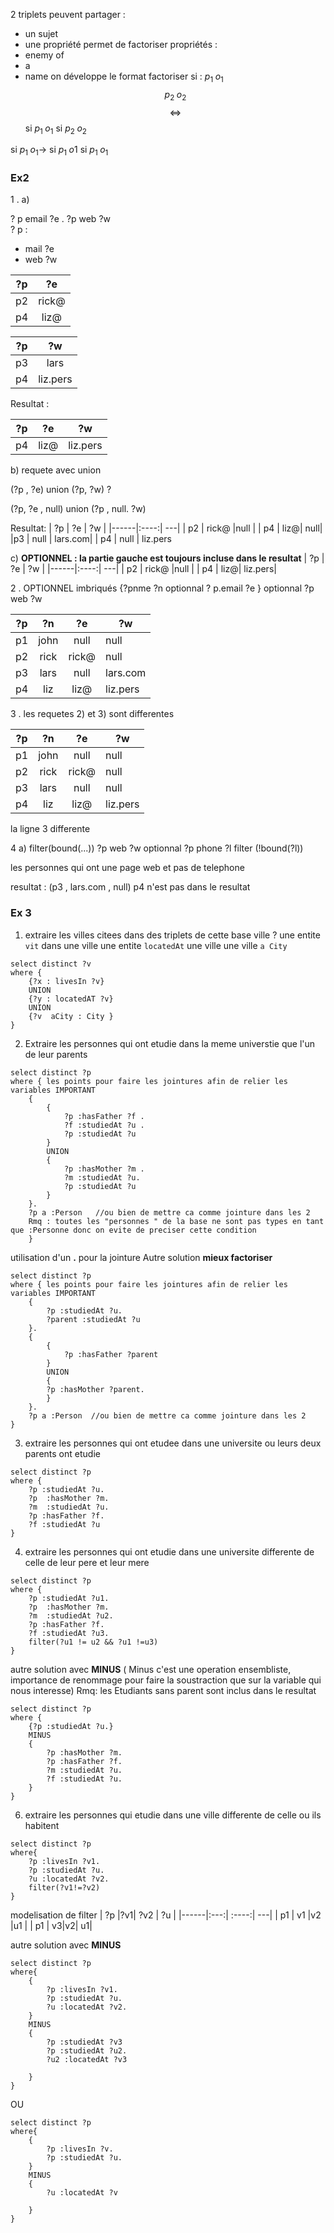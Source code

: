 2 triplets peuvent partager : 
- un sujet 
- une propriété
permet de factoriser
propriétés  : 
- enemy of 
- a
- name 
on développe le format factoriser 
si  : 
$p_1 \; o_1$
$$p_2 \;o_2 $$
$$\iff$$
si $p_1 \; o_1$
si $p_2 \; o_2$

si $p_1 \; o_1 \rightarrow$ si $p_1 \; o1$ 
				si $p_1 \; o_1$ 
### Ex2 
1 .  a)

? p email ?e . ?p web ?w  
? p : 
- mail ?e
- web  ?w
  
| ?p   |      ?e   |  
|------|:----:|
|p2 |  rick@ |
| p4 |    liz@   |   

| ?p   | ?w|  
|------|:----:|
|p3 |  lars |
| p4 |    liz.pers|    

Resultat : 

| ?p   | ?e | ?w | 
|------|:----:| ---|
| p4 |    liz@  | liz.pers

b) requete avec union 

(?p , ?e) union (?p, ?w) ? 

(?p, ?e , null) union (?p , null. ?w)

Resultat: 
| ?p   | ?e | ?w | 
|------|:----:| ---|
| p2 |    rick@ |null | 
| p4 | liz@| null|
|p3 | null | lars.com| 
| p4 | null | liz.pers

c) **OPTIONNEL : la partie gauche est toujours incluse dans le resultat**
| ?p   | ?e | ?w | 
|------|:----:| ---|
| p2 |    rick@ |null | 
| p4 | liz@| liz.pers|

2 . OPTIONNEL imbriqués 
{?pnme ?n optionnal ? p.email ?e } optionnal ?p web ?w

| ?p   |?n| ?e | ?w | 
|------|:---:| :----:| ---|
| p1 |  john  |null |null | 
| p2 | rick|rick@| null|
|p3 | lars |null | lars.com| 
| p4 | liz |liz@ | liz.pers|

3 .  les requetes 2) et 3) sont differentes 

| ?p   |?n| ?e | ?w | 
|------|:---:| :----:| ---|
| p1 |  john  |null |null | 
| p2 | rick|rick@| null|
|p3 | lars |null | null| 
| p4 | liz |liz@ | liz.pers|

la ligne 3 differente 

4  a) filter(bound(...))
?p web ?w optionnal ?p phone ?l filter (!bound(?l)) 

les personnes qui ont une page web et pas de telephone 

resultat : (p3 , lars.com , null)
p4 n'est pas dans le resultat 

### Ex 3 
1. extraire les villes citees dans des triplets de cette base
ville ? 
une entite `vit` dans une ville 
une entite `locatedAt`  une ville
une ville `a City`
```sparql 
select distinct ?v 
where {
	{?x : livesIn ?v}
	UNION
	{?y : locatedAT ?v}
	UNION
	{?v  aCity : City }
}
```
2. Extraire les personnes qui ont etudie dans la meme universtie que l'un de leur parents
```sparql 
select distinct ?p  
where { les points pour faire les jointures afin de relier les variables IMPORTANT
	{
		{
			?p :hasFather ?f .
			?f :studiedAt ?u .
			?p :studiedAt ?u 
		}
		UNION 
		{
			?p :hasMother ?m .
			?m :studiedAt ?u.
			?p :studiedAt ?u
		}
	}.
	?p a :Person   //ou bien de mettre ca comme jointure dans les 2
	Rmq : toutes les "personnes " de la base ne sont pas types en tant que :Personne donc on evite de preciser cette condition
	}
```
utilisation d'un **.** pour la jointure
Autre solution  **mieux factoriser** 
```sparql 
select distinct ?p  
where { les points pour faire les jointures afin de relier les variables IMPORTANT
	{
		?p :studiedAt ?u.
		?parent :studiedAt ?u
	}.
	{
		{
			?p :hasFather ?parent 
		}
		UNION 
		{
		?p :hasMother ?parent.
		}
	}.
	?p a :Person  //ou bien de mettre ca comme jointure dans les 2
}
```

3. extraire les personnes qui ont etudee dans une universite ou leurs deux parents ont etudie 
```sparql
select distinct ?p  
where {
	?p :studiedAt ?u.
	?p  :hasMother ?m.
	?m  :studiedAt ?u.
	?p :hasFather ?f.
	?f :studiedAt ?u
}
```
4. extraire les personnes qui ont etudie dans une universite differente de celle de leur pere et leur mere 
```sparql 
select distinct ?p  
where {
	?p :studiedAt ?u1.
	?p  :hasMother ?m.
	?m  :studiedAt ?u2.
	?p :hasFather ?f.
	?f :studiedAt ?u3.
	filter(?u1 != u2 && ?u1 !=u3)
}
```
autre solution avec **MINUS** ( Minus c'est une operation ensembliste, importance de renommage pour faire la soustraction que sur la variable qui nous interesse)
Rmq:  les Etudiants sans parent sont inclus dans le resultat 
```sparql 
select distinct ?p  
where {
	{?p :studiedAt ?u.} 
	MINUS 
	{
		?p :hasMother ?m.
		?p :hasFather ?f.
		?m :studiedAt ?u.
		?f :studiedAt ?u.
	}
}
```
6. extraire les personnes qui etudie dans une ville differente de celle ou ils habitent
```sparql 
select distinct ?p
where{ 
	?p :livesIn ?v1.
	?p :studiedAt ?u.
	?u :locatedAt ?v2.
	filter(?v1!=?v2)
}
```
modelisation de filter
| ?p   |?v1| ?v2 | ?u | 
|------|:---:| :----:| ---|
| p1 |  v1  |v2 |u1 | 
| p1 | v3|v2| u1|

autre solution  avec **MINUS**
```sparql 
select distinct ?p
where{ 
	{
		?p :livesIn ?v1.
		?p :studiedAt ?u.
		?u :locatedAt ?v2.
	}
	MINUS
	{
		?p :studiedAt ?v3
		?p :studiedAt ?u2.
		?u2 :locatedAt ?v3
		
	} 
}
```
OU 
```sparql 
select distinct ?p
where{ 
	{
		?p :livesIn ?v.
		?p :studiedAt ?u.
	}
	MINUS
	{
		?u :locatedAt ?v
		
	} 
}
```
